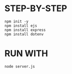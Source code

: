 # STEP-BY-STEP

```
npm init -y
npm install ejs
npm install express
npm install dotenv
```

# RUN WITH

```
node server.js
```
